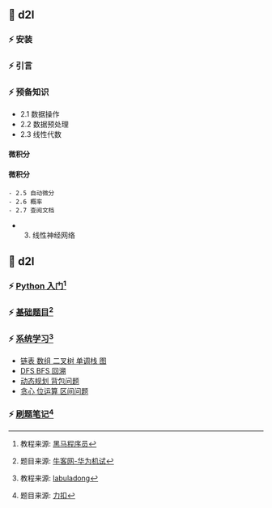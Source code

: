 ## :watermelon: d2l

### :zap: 安装

### :zap: 引言

### :zap: 预备知识
- 2.1 数据操作
- 2.2 数据预处理
- 2.3 线性代数
#### 微积分
#### 微积分
    - 2.5 自动微分
    - 2.6 概率
    - 2.7 查阅文档
- 3. 线性神经网络

## :watermelon: d2l

### :zap: [Python 入门](./Week01)[^1]

### :zap: [基础题目](./Week02)[^2]

### :zap: [系统学习](./Week04)[^3]

- [链表 数组 二叉树 单调栈 图](./Week04/Day1.ipynb)
- [DFS BFS 回溯](./Week10/Day3.ipynb)
- [动态规划 背包问题](./Week11/Day4.ipynb)
- [贪心 位运算 区间问题](./Week14/Day3.ipynb)

### :zap: [刷题笔记](./Week17)[^4]

[^1]: 教程来源: [黑马程序员](https://www.bilibili.com/video/BV1ex411x7Em/?spm_id_from=333.337.search-card.all.click&vd_source=26be01ef93d3e96628708c5bd87b699a)
[^2]: 题目来源: [牛客网-华为机试](https://www.nowcoder.com/exam/oj/ta?tpId=37)
[^3]: 教程来源: [labuladong](https://labuladong.online/algo/)
[^4]: 题目来源: [力扣](https://leetcode.cn/problemset/all/)
